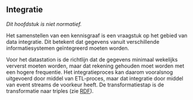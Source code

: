 ## Integratie

*Dit hoofdstuk is niet normatief.*

Het samenstellen van een kennisgraaf is een vraagstuk op het gebied van data integratie. Dit betekent dat gegevens vanuit verschillende informatiesystemen geïntegreerd moeten worden. 

Voor het datastation is de richtlijn dat de gegevens minimaal wekelijks ververst moeten worden, maar dat rekening gehouden moet worden met een hogere frequentie. Het integratieproces kan daarom vooralsnog uitgevoerd door middel van ETL-proces, maar dat integratie door middel van event streams de voorkeur heeft. De transformatiestap is de transformatie naar triples (zie [RDF](#rdf)).